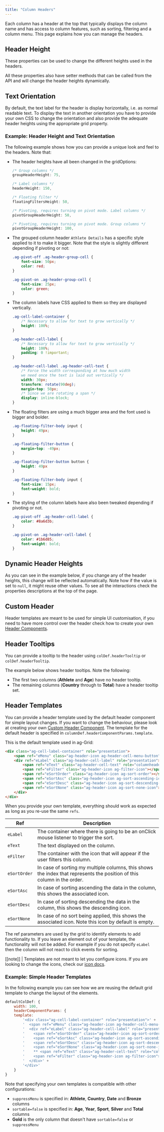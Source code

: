 ```yaml
---
title: "Column Headers"
---
```


Each column has a header at the top that typically displays the column name and has access to column features, such as sorting, filtering and a column menu. This page explains how you can manage the headers.

## Header Height

These properties can be used to change the different heights used in the headers.

<api-documentation source="grid-properties/properties.json" section="headers"></api-documentation>

All these properties also have setter methods that can be called from the API and will change the header heights dynamically.

<api-documentation source="grid-api/api.json" section="headers"></api-documentation>

## Text Orientation

By default, the text label for the header is display horizontally, i.e. as normal readable text. To display the text in another orientation you have to provide your own CSS to change the orientation and also provide the adequate header heights using the appropriate grid property.

### Example: Header Height and Text Orientation

The following example shows how you can provide a unique look and feel to the headers. Note that:

- The header heights have all been changed in the gridOptions:
    ```js
    /* Group columns */
    groupHeaderHeight: 75,

    /* Label columns */
    headerHeight: 150,

    /* Floating filter */
    floatingFiltersHeight: 50,

    /* Pivoting, requires turning on pivot mode. Label columns */
    pivotGroupHeaderHeight: 50,

    /* Pivoting, requires turning on pivot mode. Group columns */
    pivotGroupHeaderHeight: 100,
    ```
- The grouped column header `Athlete Details` has a specific style applied to it to make it bigger. Note that the style is slightly different depending if pivoting or not:
    ```css
    .ag-pivot-off .ag-header-group-cell {
        font-size: 50px;
        color: red;
    }

    .ag-pivot-on .ag-header-group-cell {
        font-size: 25px;
        color: green;
    }
    ```

- The column labels have CSS applied to them so they are displayed vertically.
    ```css
    .ag-cell-label-container {
        /* Necessary to allow for text to grow vertically */
        height: 100%;
    }

    .ag-header-cell-label {
        /* Necessary to allow for text to grow vertically */
        height: 100%;
        padding: 0 !important;
    }

    .ag-header-cell-label .ag-header-cell-text {
        /* Force the width corresponding at how much width
        we need once the text is laid out vertically */
        width: 30px;
        transform: rotate(90deg);
        margin-top: 50px;
        /* Since we are rotating a span */
        display: inline-block;
    }
    ```

- The floating filters are using a much bigger area and the font used is bigger and bolder.
    ```css
    .ag-floating-filter-body input {
        height: 49px;
    }

    .ag-floating-filter-button {
        margin-top: -49px;
    }

    .ag-floating-filter-button button {
        height: 49px
    }

    .ag-floating-filter-body input {
        font-size: 15px;
        font-weight: bold;
    }
    ```

- The styling of the column labels have also been tweaked depending if pivoting or not.
    ```css
    .ag-pivot-off .ag-header-cell-label {
        color: #8a6d3b;
    }

    .ag-pivot-on .ag-header-cell-label {
        color: #1b6d85;
        font-weight: bold;
    }
    ```

<grid-example title='Header Height and Text Orientation' name='text-orientation' type='generated' options='{ "enterprise": true }'></grid-example>

## Dynamic Header Heights

As you can see in the example below, if you change any of the header heights, this change will be reflected automatically. Note how if the value is set to `null`, it might reuse other values. To see all the interactions check the properties descriptions at the top of the page.

<grid-example title='Dynamic Header Height' name='dynamic-height' type='generated' options='{ "enterprise": true }'></grid-example>

## Custom Header

Header templates are meant to be used for simple UI customisation, if you need to have more control over the header check how to create your own [Header Components](../header-rendering/).

## Header Tooltips

You can provide a tooltip to the header using `colDef.headerTooltip` or `colDef.headerTooltip`.

The example below shows header tooltips. Note the following:

- The first two columns (**Athlete** and **Age**) have no header tooltip.
- The remaining columns (**Country** through to **Total**) have a header tooltip set.

<grid-example title='Header Tooltip' name='header-tooltip' type='generated'></grid-example>

## Header Templates

You can provide a header template used by the default header component for simple layout changes. If you want to change the behaviour, please look at creating your own [Custom Header Component](../header-rendering/). The template for the default header is specified in `columnDef.headerComponentParams.template`.

This is the default template used in ag-Grid:

```html
<div class="ag-cell-label-container" role="presentation">
    <span ref="eMenu" class="ag-header-icon ag-header-cell-menu-button"></span>
    <div ref="eLabel" class="ag-header-cell-label" role="presentation">
        <span ref="eText" class="ag-header-cell-text" role="columnheader"></span>
        <span ref="eFilter" class="ag-header-icon ag-filter-icon"></span>
        <span ref="eSortOrder" class="ag-header-icon ag-sort-order"></span>
        <span ref="eSortAsc" class="ag-header-icon ag-sort-ascending-icon"></span>
        <span ref="eSortDesc" class="ag-header-icon ag-sort-descending-icon"></span>
        <span ref="eSortNone" class="ag-header-icon ag-sort-none-icon"></span>
    </div>
</div>
```

When you provide your own template, everything should work as expected as long as you re-use the same `refs`.

| Ref | Description |
|-|-|
| `eLabel` | The container where there is going to be an onClick mouse listener to trigger the sort. |
| `eText` | The text displayed on the column. |
| `eFilter` | The container with the icon that will appear if the user filters this column. |
| `eSortOrder` | In case of sorting my multiple columns, this shows the index that represents the position of this column in the order. |
| `eSortAsc` | In case of sorting ascending the data in the column, this shows the associated icon. |
| `eSortDesc` | In case of sorting descending the data in the column, this shows the descending icon. |
| `eSortNone` | In case of no sort being applied, this shows the associated icon. Note this icon by default is empty. |

The ref parameters are used by the grid to identify elements to add functionality to. If you leave an element out of your template, the functionality will not be added. For example if you do not specify `eLabel` then the column will not react to click events for sorting.

[[note]]
| Templates are not meant to let you configure icons. If you are looking to change the icons, check our [icon docs](../icons/).

### Example: Simple Header Templates

In the following example you can see how we are reusing the default grid template to change the layout of the elements.

```js
defaultColDef: {
    width: 100,
    headerComponentParams: {
    template:
        '<div class="ag-cell-label-container" role="presentation">' +
        '  <span ref="eMenu" class="ag-header-icon ag-header-cell-menu-button"></span>' +
        '  <div ref="eLabel" class="ag-header-cell-label" role="presentation">' +
        '    <span ref="eSortOrder" class="ag-header-icon ag-sort-order"></span>' +
        '    <span ref="eSortAsc" class="ag-header-icon ag-sort-ascending-icon"></span>' +
        '    <span ref="eSortDesc" class="ag-header-icon ag-sort-descending-icon"></span>' +
        '    <span ref="eSortNone" class="ag-header-icon ag-sort-none-icon"></span>' +
        '    ** <span ref="eText" class="ag-header-cell-text" role="columnheader"></span>' +
        '    <span ref="eFilter" class="ag-header-icon ag-filter-icon"></span>' +
        '  </div>' +
        '</div>'
    }
}
```

Note that specifying your own templates is compatible with other configurations:

- `suppressMenu` is specified in: **Athlete**, **Country**, **Date** and **Bronze** columns
- `sortable=false` is specified in: **Age**, **Year**, **Sport**, **Silver** and **Total** columns
- **Gold** is the only column that doesn't have `sortable=false` or `suppressMenu`

<grid-example title='Header template' name='header-template' type='vanilla' options='{ "extras": ["fontawesome"] }'></grid-example>

